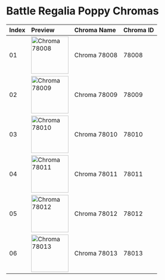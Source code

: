 # Battle Regalia Poppy Chromas

| Index | Preview | Chroma Name | Chroma ID |
|:---|:---|:---|:---|
| 01 | <img src='https://raw.communitydragon.org/latest/plugins/rcp-be-lol-game-data/global/default/v1/champion-chroma-images/78/78008.png' alt='Chroma 78008' width='100'> | Chroma 78008 | 78008 |
| 02 | <img src='https://raw.communitydragon.org/latest/plugins/rcp-be-lol-game-data/global/default/v1/champion-chroma-images/78/78009.png' alt='Chroma 78009' width='100'> | Chroma 78009 | 78009 |
| 03 | <img src='https://raw.communitydragon.org/latest/plugins/rcp-be-lol-game-data/global/default/v1/champion-chroma-images/78/78010.png' alt='Chroma 78010' width='100'> | Chroma 78010 | 78010 |
| 04 | <img src='https://raw.communitydragon.org/latest/plugins/rcp-be-lol-game-data/global/default/v1/champion-chroma-images/78/78011.png' alt='Chroma 78011' width='100'> | Chroma 78011 | 78011 |
| 05 | <img src='https://raw.communitydragon.org/latest/plugins/rcp-be-lol-game-data/global/default/v1/champion-chroma-images/78/78012.png' alt='Chroma 78012' width='100'> | Chroma 78012 | 78012 |
| 06 | <img src='https://raw.communitydragon.org/latest/plugins/rcp-be-lol-game-data/global/default/v1/champion-chroma-images/78/78013.png' alt='Chroma 78013' width='100'> | Chroma 78013 | 78013 |
